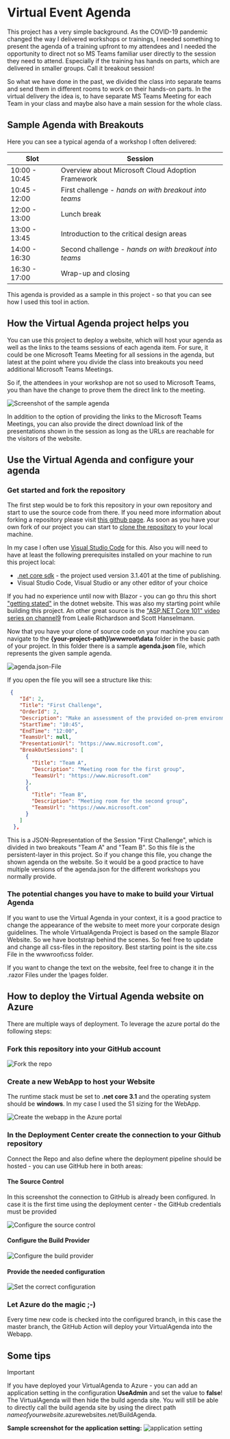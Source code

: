 # Virtual Event Agenda

This project has a very simple background. As the COVID-19 pandemic changed the way I delivered workshops or trainings, I needed something to present the agenda of a training upfront to my attendees and I needed the opportunity to direct not so MS Teams familiar user directly to the session they need to attend. Especially if the training has hands on parts, which are delivered in smaller groups. Call it breakout session! 

So what we have done in the past, we divided the class into separate teams and send them in different rooms to work on their hands-on parts. In the virtual delivery the idea is, to have separate MS Teams Meeting for each Team in your class and maybe also have a main session for the whole class.

## Sample Agenda with Breakouts

Here you can see a typical agenda of a workshop I often delivered:


|Slot|Session|
|---|---|
|10:00 - 10:45|Overview about Microsoft Cloud Adoption Framework|
|10:45 - 12:00|First challenge - _hands on with breakout into teams_|
|12:00 - 13:00|Lunch break|
|13:00 - 13:45|Introduction to the critical design areas|
|14:00 - 16:30|Second challenge - _hands on with breakout into teams_|
|16:30 - 17:00|Wrap-up and closing|

This agenda is provided as a sample in this project - so that you can see how I used this tool in action. 

## How the Virtual Agenda project helps you

You can use this project to deploy a website, which will host your agenda as well as the links to the teams sessions of each agenda item. For sure, it could be one Microsoft Teams Meeting for all sessions in the agenda, but latest at the point where you divide the class into breakouts you need additional Microsoft Teams Meetings.

So if, the attendees in your workshop are not so used to Microsoft Teams, you than have the change to prove them the direct link to the meeting.

![Screenshot of the sample agenda](sources/agenda-screenshot.png "Sample agenda screenshot")

In addition to the option of providing the links to the Microsoft Teams Meetings, you can also provide the direct download link of the presentations shown in the session as long as the URLs are reachable for the visitors of the website.

## Use the Virtual Agenda and configure your agenda

### Get started and fork the repository

The first step would be to fork this repository in your own repository and start to use the source code from there. If you need more information about forking a repository please visit [this github page](https://guides.github.com/activities/forking/). As soon as you have your own fork of our project you can start to [clone the repository](https://docs.github.com/en/enterprise/2.13/user/articles/cloning-a-repository) to your local machine.

In my case I often use [Visual Studio Code](https://code.visualstudio.com/) for this. Also you will need to have at least the following prerequisites installed on your machine to run this project local:

- [.net core sdk](https://dotnet.microsoft.com/download/dotnet-core) - the project used version 3.1.401 at the time of publishing.
- Visual Studio Code, Visual Studio or any other editor of your choice

If you had no experience until now with Blazor - you can go thru this short ["getting stated"](https://dotnet.microsoft.com/learn/aspnet/blazor-tutorial/install) in the dotnet website. This was also my starting point while building this project. An other great source is the ["ASP.NET Core 101" video series on channel9](https://channel9.msdn.com/Series/ASPNET-Core-101) from Lealie Richardson and Scott Hanselmann.

Now that you have your clone of source code on your machine you can navigate to the __{your-project-path}\wwwroot\data__ folder in the basic path of your project. In this folder there is a sample __agenda.json__ file, which represents the given sample agenda. 

![agenda.json-File](/sources/agenda-json-file.png)

If you open the file you will see a structure like this:

```json
 {
    "Id": 2,
    "Title": "First Challenge",
    "OrderId": 2,
    "Description": "Make an assessment of the provided on-prem environment and design a first iteration of a landing-zone",
    "StartTime": "10:45",
    "EndTime": "12:00",
    "TeamsUrl": null,
    "PresentationUrl": "https://www.microsoft.com",
    "BreakOutSessions": [
      {
        "Title": "Team A",
        "Description": "Meeting room for the first group",
        "TeamsUrl": "https://www.microsoft.com"
      },
      {
        "Title": "Team B",
        "Description": "Meeting room for the second group",
        "TeamsUrl": "https://www.microsoft.com"
      }
    ]
  },
```

This is a JSON-Representation of the Session "First Challenge", which is divided in two breakouts "Team A" and "Team B". So this file is the persistent-layer in this project. So if you change this file, you change the shown agenda on the website. So it would be a good practice to have multiple versions of the agenda.json for the different workshops you normally provide.

### The potential changes you have to make to build your Virtual Agenda

If you want to use the Virtual Agenda in your context, it is a good practice to change the appearance of the website to meet more your corporate design guidelines. The whole VirtualAgenda Project is based on the sample Blazor Website. So we have bootstrap behind the scenes. So feel free to update and change all css-files in the repository. Best starting point is the site.css File in the wwwroot\css folder. 

If you want to change the text on the website, feel free to change it in the .razor Files under the \pages folder.

## How to deploy the Virtual Agenda website on Azure

There are multiple ways of deployment. To leverage the azure portal do the following steps:

### Fork this repository into your GitHub account

   ![Fork the repo](sources/fork-repo.png)

### Create a new WebApp to host your Website

   The runtime stack must be set to **.net core 3.1** and the operating system should be **windows**. In my case I used the S1 sizing for the WebApp.

   ![Create the webapp in the Azure portal](sources/create-webapp.png)

### In the Deployment Center create the connection to your Github repository

   Connect the Repo and also define where the deployment pipeline should be hosted - you can use GitHub here in both areas:

#### The Source Control

   In this screenshot the connection to GitHub is already been configured. In case it is the first time using the deployment center - the GitHub credentials must be provided

   ![Configure the source control](/sources/configure-deploymentcenter-repo.png)

#### Configure the Build Provider

  ![Configure the build provider](/sources/configure-deploymentcenter-buildprovider.png)

#### Provide the needed configuration

  ![Set the correct configuration](sources/configure-deploymentcenter-configuration.png)

### Let Azure do the magic ;-)

   Every time new code is checked into the configured branch, in this case the master branch, the GitHub Action will deploy your VirtualAgenda into the Webapp.

## Some tips

> [!IMPORTANT]
> If you have deployed your VirtualAgenda to Azure - you can add an application setting in the configuration __UseAdmin__ and set the value to __false__! The VirtualAgenda will then hide the build agenda site. You will still be able to directly call the build agenda site by using the direct path _nameofyourwebsite_.azurewebsites.net/BuildAgenda.

**Sample screenshot for the application setting:**
![application setting](/sources/application_setting.png)
